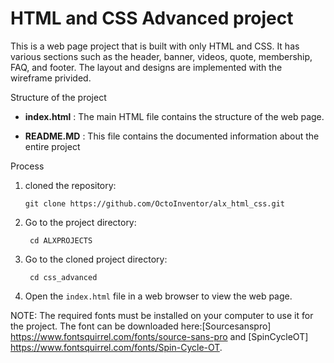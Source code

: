 # HTML and CSS Advanced project
This is a web page project that is built with only HTML and CSS. It has various sections such as the header, banner, videos, quote, membership, FAQ, and footer. The layout and designs are implemented with the wireframe privided.

Structure of the project
- **index.html** : The main HTML file contains the structure of the web page.

- **README.MD** : This file contains the documented information about the entire project

Process
1. cloned the repository:
        
       git clone https://github.com/OctoInventor/alx_html_css.git

2. Go to the project directory:

        cd ALXPROJECTS

3. Go to the cloned project directory:

        cd css_advanced

4. Open the `index.html` file in a web browser to view the web page.


NOTE:
The required fonts must be installed on your computer to use it for the
project. The font can be downloaded here:[Sourcesanspro] https://www.fontsquirrel.com/fonts/source-sans-pro and [SpinCycleOT] https://www.fontsquirrel.com/fonts/Spin-Cycle-OT.
    
